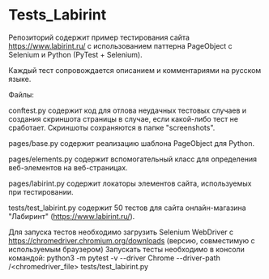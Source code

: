 # Tests_Labirint
Репозиторий содержит пример тестирования сайта https://www.labirint.ru/ с использованием паттерна PageObject с Selenium и Python (PyTest + Selenium). 

Каждый тест сопровождается описанием и комментариями на русском языке. 

Файлы:

conftest.py содержит код для отлова неудачных тестовых случаев и создания скриншота страницы в случае, если какой-либо тест не сработает. Скриншоты сохраняются в папке "screenshots". 

pages/base.py содержит реализацию шаблона PageObject для Python.

pages/elements.py содержит вспомогательный класс для определения веб-элементов на веб-страницах.

pages/labirint.py содержит локаторы элементов сайта, используемых при тестировании. 

tests/test_labirint.py содержит 50 тестов для сайта онлайн-магазина "Лабиринт" (https://www.labirint.ru/).


Для запуска тестов необходимо загрузить Selenium WebDriver с https://chromedriver.chromium.org/downloads (версию, совместимую с используемым браузером) Запускать тесты необходимо в консоли командой: python3 -m pytest -v --driver Chrome --driver-path /<chromedriver_file> tests/test_labirint.py
